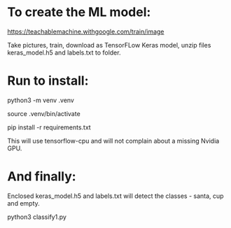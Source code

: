 # To create the ML model:

https://teachablemachine.withgoogle.com/train/image

Take pictures, train, download as TensorFLow Keras model, unzip files keras_model.h5 and labels.txt to folder.

# Run to install: 

python3 -m venv .venv

source .venv/bin/activate

pip install -r requirements.txt

This will use tensorflow-cpu and will not complain about a missing Nvidia GPU.

# And finally:

Enclosed keras_model.h5 and labels.txt will detect the classes - santa, cup and empty.

python3 classify1.py
